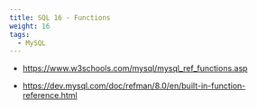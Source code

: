 ```yaml
---
title: SQL 16 - Functions
weight: 16
tags:
  - MySQL
---
```


- https://www.w3schools.com/mysql/mysql_ref_functions.asp

- https://dev.mysql.com/doc/refman/8.0/en/built-in-function-reference.html
